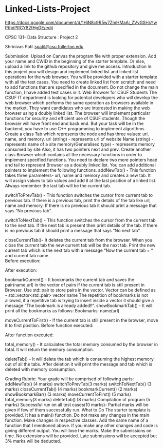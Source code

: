 # Linked-Lists-Project

https://docs.google.com/document/d/1HiN8c9R5w7ZmHMaAi_ZVvGSHsYwPtfidPRGY82fHgDE/edit

CPSC 131- Data Structure : Project 2

Shrinivas Patil
spatil@csu.fullerton.edu

Submission: Upload on Canvas the program file with proper extension. Add your name and CWID in the beginning of the starter template. Or else, upload a link to the github repository and give me access. 
Introduction
In this project you will design and implement linked list and linked list operations for the web browser. You will be provided with a starter template with all the test cases. You need to create linked list from scratch and need to add functions  that are specified in the document. Do not change the main function, I have added test cases in it.
Web Browser for CSUF Students
The CSUF IT department is looking for potential developers who will develop the web browser which performs the same operation as browsers available in the market. They want candidates who are interested in making the web browser using a doubly linked list. The browser will implement particular functions for security and efficient use of CSUF students. Though the browser will have front end and back end. But your task will be in the backend, you have to use C++ programming to implement algorithms.
Create a class Tab which represents the node and has three values: url, name, and memory. 
url (string) - represents url of website
Name (string) - represents name of a site
memory(Generalised type) - represents memory consumed by site
Also, it has two pointers next and prev. Create another class Browser which contains all the necessary functions in order to implement specified functions. You need to declare two more pointers head and tail to represent Browser as a doubly linked list. You can add additional pointers to implement the following functions. 
addNewTab() - This function takes three parameters- url, name and memory and creates a new tab. It will assign values to tab values and add it at the last position of a linked list. Always remember the last tab will be the current tab.

switchToPrevTab() - This function switches the cursor from current tab to previous tab. If there is a previous tab, print the details of the tab like url, name and memory. If there is no previous tab it should print a message that says  “No previous tab”. 


switchToNextTab() - This function switches the cursor from the current tab to the next tab. If the next tab is present then print details of the tab. If there is no previous tab it should print a message that says  “No next tab”. 
	
	
closeCurrentTab()- It deletes the current tab from the browser. When you close the current tab the new current tab will be the next tab. Print the new current tab which is the next tab with a message “Now the current tab  = “ and current tab name.  
Before execution:

After execution:

bookmarkCurrent() - It bookmarks the current tab and saves the pair(name,url) in the vector of pairs if the current tab is still present in Browser. Use std::pair to store pairs in the vector. Vector can be defined as -  std::vector<std::pair<data types of elements>> vector name
The repetition of bookmarks is not allowed, if a repetitive tab is trying to insert inside a vector it should give a message “The bookmark is already added!!”. 
showBookmarkTab() - It will print all the bookmarks as follows: 
		Bookmarks:
name(url)

 moveCurrentToFirst() - If the current tab is still present in the browser, move it to first position.
Before function executed:

After function executed:

total_memory() - It calculates the total memory consumed by the browser in total. It will return the memory consumption. 

deleteTab() - It will delete the tab which is consuming the highest memory out of all the tabs. After deletion it will print the message and tab which is deleted with memory consumption.  
	

Grading Rubric:
Your grade will be comprised of following parts: 
addNewTab() (4 marks)
switchToPrevTab(3 marks)
switchToNextTab() (3 marks)
closeCurrentTab() (4 marks)
bookmarkCurrent() (2 marks)
showBookmarkBar() (3 marks)
moveCurrentToFirst() (5 marks)
total_memory(3 marks)
deleteTab() (8 marks)
Compilation of program (5 marks)
Successful run on all test cases(10 marks)- Partial marks will be given if few of them successfully run. 
What to Do
The starter template is provided. It has a main() function. Do not make any changes in the main function. Make changes in respective classes. Add the same name of a function that I mentioned above. If you make any other changes and code is giving different output. You will lose the marks. Make the submissions on time. No extensions will be provided. Late submissions will be accepted but 3% marks will be deducted. 
